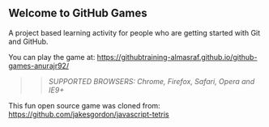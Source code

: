 ## Welcome to GitHub Games

A project based learning activity for people who are getting started with Git and GitHub.

You can play the game at: https://githubtraining-almasraf.github.io/github-games-anurajr92/

>> _*SUPPORTED BROWSERS*: Chrome, Firefox, Safari, Opera and IE9+_

This fun open source game was cloned from: https://github.com/jakesgordon/javascript-tetris
